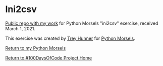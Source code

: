 # Ini2csv

[Public repo with my work](https://github.com/mUtterberg/python_morsels/tree/master/ini2csv/) for Python Morsels "ini2csv" exercise, received March 1, 2021.

This exercise was created by [Trey Hunner](https://treyhunner.com/) for [Python Morsels](https://try.pythonmorsels.com/).

[Return to my Python Morsels](https://mutterberg.github.io/python_morsels)

[Return to #100DaysOfCode Project Home](https://mutterberg.github.io)
